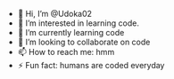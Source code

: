- 👋 Hi, I’m @Udoka02
- 👀 I’m interested in learning code.
- 🌱 I’m currently learning code
- 💞️ I’m looking to collaborate on code
- 📫 How to reach me: hmm
- ⚡ Fun fact: humans are coded everyday

<!---
Udoka02/Udoka02 is a ✨ special ✨ repository because its `README.md` (this file) appears on your GitHub profile.
You can click the Preview link to take a look at your changes.
--->
